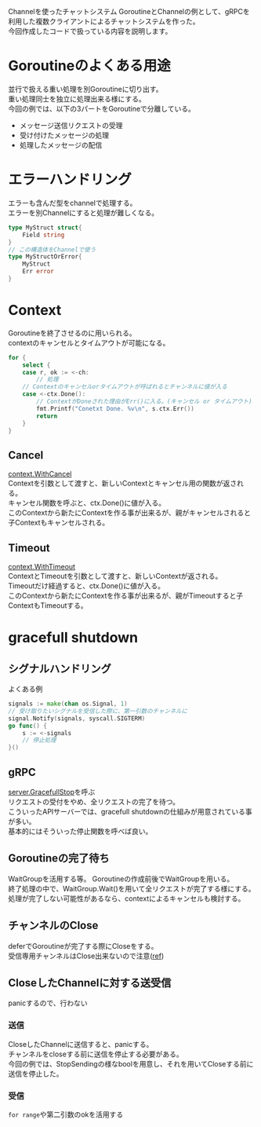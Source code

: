 Channelを使ったチャットシステム
GoroutineとChannelの例として、gRPCを利用した複数クライアントによるチャットシステムを作った。  
今回作成したコードで扱っている内容を説明します。  

# Goroutineのよくある用途
並行で扱える重い処理を別Goroutineに切り出す。  
重い処理同士を独立に処理出来る様にする。  
今回の例では、以下の3パートをGoroutineで分離している。  
- メッセージ送信リクエストの受理
- 受け付けたメッセージの処理
- 処理したメッセージの配信

# エラーハンドリング
エラーも含んだ型をchannelで処理する。  
エラーを別Channelにすると処理が難しくなる。  
```go
type MyStruct struct{
    Field string
}
// この構造体をChannelで使う
type MyStructOrError{
    MyStruct
    Err error
}
```

# Context
Goroutineを終了させるのに用いられる。  
contextのキャンセルとタイムアウトが可能になる。  

```go
for {
    select {
    case r, ok := <-ch:
        // 処理
    // Contextのキャンセルorタイムアウトが呼ばれるとチャンネルに値が入る
    case <-ctx.Done():
        // ContextがDoneされた理由がErr()に入る。(キャンセル or タイムアウト)
        fmt.Printf("Conetxt Done. %v\n", s.ctx.Err())
        return
    }
}
```

## Cancel
[context.WithCancel](https://golang.org/pkg/context/#WithCancel)  
Contextを引数として渡すと、新しいContextとキャンセル用の関数が返される。  
キャンセル関数を呼ぶと、ctx.Done()に値が入る。  
このContextから新たにContextを作る事が出来るが、親がキャンセルされると子Contextもキャンセルされる。  

## Timeout
[context.WithTimeout](https://golang.org/pkg/context/#WithTimeout)  
ContextとTimeoutを引数として渡すと、新しいContextが返される。  
Timeoutだけ経過すると、ctx.Done()に値が入る。  
このContextから新たにContextを作る事が出来るが、親がTimeoutすると子ContextもTimeoutする。  

# gracefull shutdown
## シグナルハンドリング
よくある例  
```go
signals := make(chan os.Signal, 1)
// 受け取りたいシグナルを受信した際に、第一引数のチャンネルに
signal.Notify(signals, syscall.SIGTERM)
go func() {
    s := <-signals
    // 停止処理
}()
```
## gRPC
[server.GracefullStop](https://godoc.org/google.golang.org/grpc#Server.GracefulStop)を呼ぶ  
リクエストの受付をやめ、全リクエストの完了を待つ。  
こういったAPIサーバーでは、gracefull shutdownの仕組みが用意されている事が多い。  
基本的にはそういった停止関数を呼べば良い。  

## Goroutineの完了待ち
WaitGroupを活用する等。
Goroutineの作成前後でWaitGroupを用いる。  
終了処理の中で、WaitGroup.Wait()を用いて全リクエストが完了する様にする。  
処理が完了しない可能性があるなら、contextによるキャンセルも検討する。  

## チャンネルのClose
deferでGoroutineが完了する際にCloseをする。  
受信専用チャンネルはClose出来ないので注意([ref](https://play.golang.org/p/uZd3_CQXVQ9))  

## CloseしたChannelに対する送受信
panicするので、行わない  

### 送信
CloseしたChannelに送信すると、panicする。  
チャンネルをcloseする前に送信を停止する必要がある。  
今回の例では、StopSendingの様なboolを用意し、それを用いてCloseする前に送信を停止した。  

### 受信
`for range`や第二引数のokを活用する  

